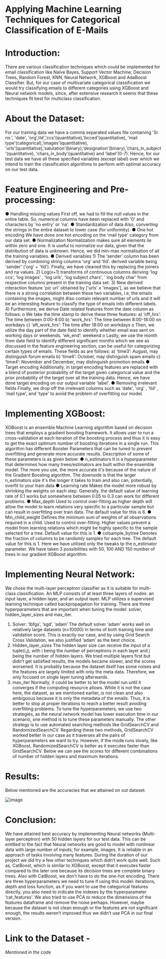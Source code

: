 # Applying Machine Learning Techniques for Categorical Classification of E-Mails

# Introduction: 
There are various classification techniques which could be implemented for email classification like Naïve Bayes, Support Vector Machine, Decision Trees, Random Forest, KNN, Neural Network, XGBoost and AdaBoost Classifier. But, for our case of multivariate categorical classification we would try classifying emails to different categories using XGBoost and Neural network models, since, after extensive research it seems that these techniques fit best for multiclass classification.

# About the Dataset: 
For our training data we have a comma separated values file containing 'Sr no.’, 'date', 'org',tld','ccs'(quantitative),'bcced'(quantitative), 'mail type'(categorical),'images'(quantitative), 'urls'(quantitative),'salutation'(binary),'designation'(binary),'chars_in_subject'(quantitative), 'chars_in_body'(quantitative) and 'label'(0-7). Hence, for our test data we have all these specified variables (except label) over which we intend to train the classification algorithms to perform with optimal accuracy on our test data.

# Feature Engineering and Pre-processing: 
● Handling missing values First off, we had to fill the null values in the entire table. So, numerical columns have been replaced with '0' and characters by 'no entry' or 'na'. ● Standardization of data Also, converting the strings in the entire dataset to lower case (for uniformity). ● One hot encoding We have done one hot encoding on the 'mail type' category from our data set.
● Normalization Normalization makes sure all elements lie within zero and one. It is useful to normalize our data, given that the distribution of data is unknown. Hence, we did min-max normalisation of all the training variables.
● Derived variables 1) The ‘sender’ column has been derived by combining string columns 'org' and 'tld'. derived variable being 'sender' ('org' + 'tld'). Finally, we have cleaned this by replacing the joiners and na values. 2) Log(x+1) transforms of continuous columns deriving 'log ccs', 'log images' , 'log urls', 'log subject chars', ' log body char' from respective columns present in the training data set. 3) New derived interaction feature 'pic url' obtained by ['urls' x 'images'], as we believe that there is a strong correlation between these two variables, i.e, the emails containing the images, might Also contain relevant number of urls and it will be an interesting feature to classify the type of emails into different labels.
4) Furthermore, we derive Date related features from the date column as follows:
o We take the time stamp to derive these three features:
a) ‘off_hrs’: The time between 0:00-8:00
b) ‘work_hrs’: The time between 8:00-18:00 on workdays
c) ‘aft_work_hrs’: The time after 18:00 on workdays
o Then, we utilize the day part of the date field to identify whether email was sent on working days or weekends. ‘wk_end’: weekend
o Lastly, we use the month from date field to identify different significant months which we see as discussed in the feature engineering section, can be useful for categorizing certain types of emails. These fields as are follows:
a) ‘time3’: August, may distinguish forum emails
b) ‘time6’: October, may distinguish spam emails
c) ‘time4’: November and December, may distinguish promotion emails
● Target encoding Additionally, in target encoding features are replaced with a blend of posterior probability of the target given categorical value and the prior probability of the target over all the training data. Hence, we have done target encoding on our output variable 'label'.
● Removing irrelevant fields Finally, we drop off the irrelevant columns such as 'date', 'org' , 'tld' , 'mail type', and 'type' to avoid the problem of overfitting our model.

# Implementing XGBoost: 
XGBoost is an ensemble Machine Learning algorithm based on decision trees that employs a gradient boosting framework. It allows user to run a cross-validation at each iteration of the boosting process and thus it is easy to get the exact optimum number of boosting iterations in a single run. This algorithm has different Booster Parameters that can be tuned to prevent overfitting and generate more accurate results. Description of some of these parameters is as given below: ● n_estimators It is a hyperparameter that determines how many trees/estimators are built within the ensemble model. The more you use, the more accurate it's because of the nature of the Gradient Boosting algorithm. The downside is that the larger n_estimators size it's the longer it takes to train and also can, potentially, overfit to your train data
● Learning rate
Makes the model more robust by shrinking the weights on each step. Generally, the default value of learning rate of 0.1 works but somewhere between 0.05 to 0.3 can work for different problems.
● Max_depth Used to control over-fitting as higher depth will allow the model to learn relations very specific to a particular sample but can result in overfitting over train data. The default value for this is 6.
● Min_child_weight
Defines the minimum sum of weights of all observations required in a child. Used to control over-fitting. Higher values prevent a model from learning relations which might be highly specific to the sample selected for a tree. Default value for this is 1.
● colsample_bytree Denotes the fraction of columns to be randomly samples for each tree. The default value for this is 1. Here we have utilised only the tweaks tp the n_estimator parameter. We have taken 3 possibilities with 50, 100 AND 150 number of trees in our gradient XGBoost algorithm.

# Implementing Neural Network:
We chose the multi-layer perceptron classifier as it is suitable for multi-class classification. An MLP consists of at least three layers of nodes: an input layer, a hidden layer, and an output layer. MLP utilizes a supervised learning technique called backpropagation for training.
There are three hyperparameters that are important when tuning the model: solver, hidden_layer_sizes and max_iter.
1. Solver: ‘lbfgs’, ‘sgd’, ‘adam’
The default solver ‘adam’ works well on relatively large datasets (n>10000) in terms of both training time and validation score. This is exactly our case, and by using Grid Search Cross Validation, we also justified ‘adam’ as the best choice.
2. Hidden_layer_sizes
The hidden layer size can receive the input of a tuple(i,j), with i being the number of perceptrons in each layer and j being the number of hidden layers. We tried multiple layers first but didn’t get satisfied results, the models became slower, and the scores worsened. It is probably because the dataset itself has some noises and the features are largely limited with only the meta data. Therefore, we only focused on single layer tuning afterwards.
3. max_iter
Normally, it could be better to let the model run until it converges if the computing resource allows. While it is not the case here, the dataset, as we mentioned earlier, is not clean and also ambiguous because it is only the metadata of the emails. Thus, it is better to stop at proper iterations to reach a better result avoiding overfitting problems.
To tune the hyperparameters, we use two strategies, as the neural network model has lower execution time in our scenario, one method is to tune these parameters manually.
The other strategy is to use automated searching methods like GridSearchCV and RandomizedSearchCV. Regarding these two methods, GridSearchCV worked better in our case as it traverses all the pairs of hyperparameters we want to try. However, if the mode runs slowly, like XGBoost, RandomizedSearchCV is better as it executes faster than GridSearchCV.
Below we can see the scores for different combinations of number of hidden layers and maximum iterations.

# Results:
Below mentioned are the accuracies that we attained on out dataset:

![image](https://user-images.githubusercontent.com/127405318/225856550-ab846e24-0c4c-41d4-b015-f0ffe0e581ad.png)

# Conclusion:
We have attained best accuracy by implementing Neural networks (Multi-layer perceptron) with 50 hidden layers for our test data. This can be entitled to the fact that Neural networks are good to model with nonlinear data with large number of inputs; for example, images. It is reliable in an approach of tasks involving many features.
During the duration of our project we did try a few other techniques which didn’t work quite well. Such as, CatBoost, which is similar to XGBoost, except that it executes faster compared to the later one because its decision trees are complete binary trees. Also with CatBoost, we don’t have to do the one-hot encoding. There are three hyperparameters we need to tune if using this model: iterations, depth and loss function, as if you want to use the categorical features directly, you also need to indicate the indexes by the hyperparameter ‘cat_features’. We also tried to use PCA to reduce the dimensions of the features dataframe and remove the noise perhaps. However, maybe because the dataset is not clean enough or the features are not significant enough, the results weren’t improved thus we didn’t use PCA in our final version.

# Link to the Dataset - 
*Mentioned in the code*
